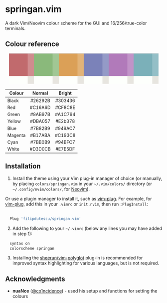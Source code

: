 # springan.vim

A dark Vim/Neovim colour scheme for the GUI and 16/256/true-color terminals.

## Colour reference

<p align="center">
  <img src="https://github.com/filipdutescu/springan.vim/raw/master/img/colours.png" alt="springan.vim colours"/>
</p>

| Colour  | Normal  | Bright  |
|---------|:-------:|:-------:|
| Black   | #26292B | #303436 |
| Red     | #C16A6D | #CF8C8E |
| Green   | #8AB97B | #A1C794 |
| Yellow  | #DBA057 | #E2b378 |
| Blue    | #7B82B9 | #949AC7 |
| Magenta | #B17ABA | #C193C8 |
| Cyan    | #7BB0B9 | #94BFC7 |
| White   | #D3D0CB | #E7E5DF |

## Installation

1. Install the theme using your Vim plug-in manager of choice (or manually, by
placing `colors/springan.vim` in your `~/.vim/colors/` directory (or `~/.config/nvim/colors/`,
for [Neovim](https://github.com/neovim/neovim)).

Or use a plugin manager to install it, such as [vim-plug](https://github.com/junegunn/vim-plug).
For example, for [vim-plug](https://github.com/junegunn/vim-plug), add this in your
`.vimrc` or `init.nvim`, then run `:PlugInstall`:

```bash

  Plug 'filipdutescu/springan.vim'

```

2. Add the following to your `~/.vimrc` (below any lines you may have added in step
1):

 ```vim
   syntax on
   colorscheme springan
 ```

3. Installing the [sheerun/vim-polyglot](https://github.com/sheerun/vim-polyglot)
plug-in is recommended for improved syntax highlighting for various languages, but
is not required.

## Acknowledgments

* **nuaNce** ([@co1ncidence](https://github.com/co1ncidence)) - used his setup
and functions for setting the colours

